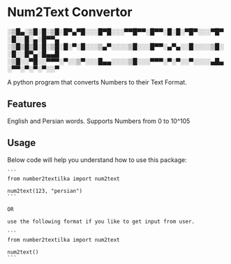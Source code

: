 # Num2Text Convertor

░▒█▄░▒█░█░▒█░█▀▄▀█░░░█▀█░░░▀▀█▀▀░█▀▀░█░█░▀█▀░░░▀█▀░█░░█░▄░█▀▀▄
░▒█▒█▒█░█░▒█░█░▀░█░░░▒▄▀░░░░▒█░░░█▀▀░▄▀▄░░█░░░░▒█░░█░░█▀▄░█▄▄█
░▒█░░▀█░░▀▀▀░▀░░▒▀░░░█▄▄░░░░▒█░░░▀▀▀░▀░▀░░▀░░░░▄█▄░▀▀░▀░▀░▀░░▀


A python program that converts Numbers to their Text Format.


## Features

English and Persian words.
Supports Numbers from 0 to 10^105


## Usage

Below code will help you understand how to use this package:


    ```
    from number2textilka import num2text

    num2text(123, "persian")
    ```

    OR
    
    use the following format if you like to get input from user.

    ```
    from number2textilka import num2text

    num2text()
    ```